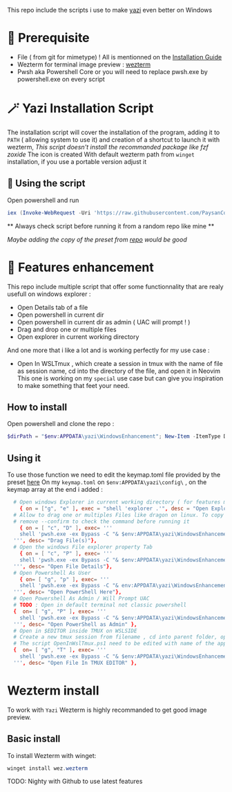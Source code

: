 
This repo include the scripts i use to make [yazi](https://github.com/sxyazi/yazi) even better on Windows

# 🔖 Prerequisite

- File ( from git for mimetype) ! All is mentionned on the [Installation Guide](https://github.com/sxyazi/yazi/wiki/Windows-Installation-Guide)
- Wezterm for terminal image preview : [wezterm](https://wezfurlong.org/wezterm/) 
- Pwsh aka Powershell Core or you will need to replace pwsh.exe by powershell.exe on every script

# 🪄 Yazi Installation Script

The installation script will cover the installation of the program,
adding it to `PATH` ( allowing system to use it) and creation of a shortcut to launch it with wezterm,
_This script doesn't install the recommanded package like fzf zoxide_
The icon is created With default wezterm path from `winget` installation, if you use a portable version adjust it

## 👷 Using the script

Open powershell and run

```powershell
iex (Invoke-WebRequest -Uri 'https://raw.githubusercontent.com/PaysanCorrezien/Yazi-Windows/master/Install.ps1' -UseBasicParsing).Content
```

** Always check script before running it from a random repo like mine **

_Maybe adding the copy of the preset from [repo](https://github.com/sxyazi/yazi/tree/main/yazi-config/preset) would be good_

# 🌟 Features enhancement

This repo include multiple script that offer some functionnality that are realy usefull on windows explorer :

- Open Details tab of a file
- Open powershell in current dir
- Open powershell in current dir as admin ( UAC will prompt ! )
- Drag and drop one or multiple files
- Open explorer in current working directory

And one more that i like a lot and is working perfectly for my use case :
- Open In WSLTmux , which create a session in tmux with the name of file as session name, cd into the directory of the file, and open it in Neovim 
This one is working on my `special` use case but can give you inspiration to make something that feet your need.

## How to install

Open powershell and clone the repo :
```powershell
$dirPath = "$env:APPDATA\yazi\WindowsEnhancement"; New-Item -ItemType Directory -Path $dirPath -Force | Out-Null; git clone "https://github.com/PaysanCorrezien/Yazi-Windows.git" $dirPath
```
## Using it

To use those function we need to edit the keymap.toml file provided by the preset [here](https://github.com/sxyazi/yazi/tree/main/yazi-config/preset) 
On my `keymap.toml` on `$env:APPDATA\yazi\config\` , on the keymap array at the end i added :
```toml
  # Open windows Explorer in current working directory ( for features missing in yazi for now)
  	{ on = ["g", "e" ], exec = "shell 'explorer .'", desc = "Open Explorer here" },
  # Allow to drag one or multiples Files like dragon on linux. To copy in emails for example 
  # remove --confirm to check the command before running it
    { on = [ "c", "D" ], exec= '''
    shell 'pwsh.exe -ex Bypass -C "& $env:APPDATA\yazi\WindowsEnhancement\Drag.ps1 %*"' --confirm
  ''', desc= "Drag File(s)"},
  # Open the windows File explorer property Tab
    { on = [ "c", "P" ], exec= '''
    shell 'pwsh.exe -ex Bypass -C "& $env:APPDATA\yazi\WindowsEnhancement\OpenFileDetails.ps1 %1' --confirm
  ''', desc= "Open File Details"},
  # Open Powershell As User
    { on= [ "g", "p" ], exec= '''
    shell 'pwsh.exe -ex Bypass -C "& env:APPDATA\yazi\WindowsEnhancement\PowershellSession.ps1 %1 "' --confirm
  ''', desc= "Open PowerShell Here"},
  # Open Powershell As Admin / Will Prompt UAC 
  # TODO : Open in default terminal not classic powershell
  {  on= [ "g", "P" ], exec= '''
    shell 'pwsh.exe -ex Bypass -C "& $env:APPDATA\yazi\WindowsEnhancement\PowershellSession.ps1 -Admin %1 "' --confirm
  ''', desc= "Open PowerShell as Admin" },
  # Open in $EDITOR inside TMUX on WSLSIDE 
  # Create a new tmux session from filename , cd into parent folder, open it in choosen editor
  # The script OpenInWslTmux.ps1 need to be edited with name of the app 
  {  on= [ "g", "T" ], exec= '''
    shell 'pwsh.exe -ex Bypass -C "& $env:APPDATA\yazi\WindowsEnhancement\OpenInWSLTmux.ps1 %1"' --confirm
  ''', desc= "Open File In TMUX EDITOR" },
```

# Wezterm install

To work with `Yazi` Wezterm is highly recommanded to get good image preview.

## Basic install
To install Wezterm with winget:

```powershell
winget install wez.wezterm
```
TODO: Nighty with Github to use latest features

